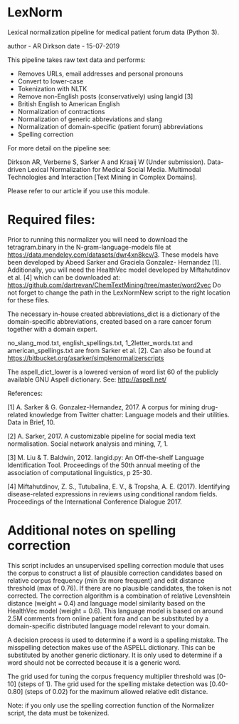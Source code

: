 # LexNorm

Lexical normalization pipeline for medical patient forum data (Python 3). 

author - AR Dirkson 
date - 15-07-2019

This pipeline takes raw text data and performs: 
- Removes URLs, email addresses and personal pronouns
- Convert to lower-case
- Tokenization with NLTK 
- Remove non-English posts (conservatively) using langid [3]
- British English to American English 
- Normalization of contractions
- Normalization of generic abbreviations and slang 
- Normalization of domain-specific (patient forum) abbreviations 
- Spelling correction 

For more detail on the pipeline see: 

Dirkson AR, Verberne S, Sarker A and Kraaij W (Under submission). Data-driven Lexical Normalization for Medical Social Media. Multimodal Technologies and Interaction [Text Mining in Complex Domains].

Please refer to our article if you use this module.

# Required files: 
Prior to running this normalizer you will need to download the tetragram.binary in the N-gram-language-models file at https://data.mendeley.com/datasets/dwr4xn8kcv/3. These models have been developed by Abeed Sarker and Graciela Gonzalez- Hernandez [1]. Additionally, you will need the HealthVec model developed by Miftahutdinov et al. [4] which can be downloaded at: https://github.com/dartrevan/ChemTextMining/tree/master/word2vec
Do not forget to change the path in the LexNormNew script to the right location for these files.

The necessary in-house created abbreviations_dict is a dictionary of the domain-specific abbreviations, created based on a rare cancer forum together with a domain expert.

no_slang_mod.txt, english_spellings.txt, 1_2letter_words.txt and american_spellings.txt are from Sarker et al. [2]. Can also be found at https://bitbucket.org/asarker/simplenormalizerscripts

The aspell_dict_lower is a lowered version of word list 60 of the publicly available GNU Aspell dictionary. See: http://aspell.net/

References: 

[1] A. Sarker & G. Gonzalez-Hernandez, 2017. A corpus for mining drug-related knowledge from Twitter chatter: Language models and their utilities. Data in Brief, 10.

[2] A. Sarker, 2017. A customizable pipeline for social media text normalisation. Social network analysis and mining, 7, 1.

[3] M. Liu & T. Baldwin, 2012. langid.py: An Off-the-shelf Language Identification Tool. Proceedings of the 50th annual meeting of the association of computational linguistics, p 25-30.

[4] Miftahutdinov, Z. S., Tutubalina, E. V., & Tropsha, A. E. (2017). Identifying disease-related expressions in reviews using conditional random fields. Proceedings of the International Conference Dialogue 2017. 

# Additional notes on spelling correction 

This script includes an unsupervised spelling correction module that uses the corpus to construct a list of plausible correction candidates based on relative corpus frequency (min 9x more frequent) and edit distance threshold (max of 0.76). If there are no plausible candidates, the token is not corrected.  The correction algorithm is a combination of relative Levenshtein distance (weight = 0.4) and language model similarity based on the HealthVec model (weight = 0.6). This language model is based on around 2.5M comments from online patient fora and can be substituted by a domain-specific distributed language model relevant to your domain. 

A decision process is used to determine if a word is a spelling mistake. The misspelling detection makes use of the ASPELL dictionary. This can be substituted by another generic dictionary. It is only used to determine if a word should not be corrected because it is a generic word.

The grid used for tuning the corpus frequency multiplier threshold was [0-10] (steps of 1). 
The grid used for the spelling mistake detection was [0.40-0.80] (steps of 0.02) for the maximum allowed relative edit distance. 

Note: if you only use the spelling correction function of the Normalizer script, the data must be tokenized.
